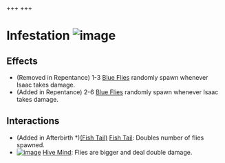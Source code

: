 +++
+++

 # Infestation ![image](/image/Infestation.png) 

Effects
---------


* (Removed in Repentance) 1-3 [Blue Flies](/wiki/Blue_Fly "Blue Fly") randomly spawn whenever Isaac takes damage.
* (Added in Repentance) 2-6 [Blue Flies](/wiki/Blue_Fly "Blue Fly") randomly spawn whenever Isaac takes damage.


Interactions
--------------


* (Added in Afterbirth †)[(Fish Tail)](/wiki/Fish_Tail "Fish Tail") [Fish Tail](/wiki/Fish_Tail "Fish Tail"): Doubles number of flies spawned.
* [![image](/image/Hive_Mind.png)](/wiki/Hive_Mind "Hive Mind") [Hive Mind](/wiki/Hive_Mind "Hive Mind"): Flies are bigger and deal double damage.



